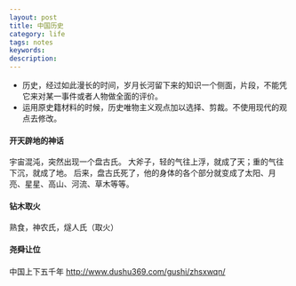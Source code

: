 ```yaml
---
layout: post
title: 中国历史
category: life
tags: notes
keywords:  
description:
---
```


- 历史，经过如此漫长的时间，岁月长河留下来的知识一个侧面，片段，不能凭它来对某一事件或者人物做全面的评价。
- 运用原史籍材料的时候，历史唯物主义观点加以选择、剪裁。不使用现代的观点去修改。

#### 开天辟地的神话
宇宙混沌，突然出现一个盘古氏。
大斧子，轻的气往上浮，就成了天；重的气往下沉，就成了地。
后来，盘古氏死了，他的身体的各个部分就变成了太阳、月亮、星星、高山、河流、草木等等。

#### 钻木取火
熟食，神农氏，燧人氏（取火）

#### 尧舜让位
####

中国上下五千年
http://www.dushu369.com/gushi/zhsxwqn/
